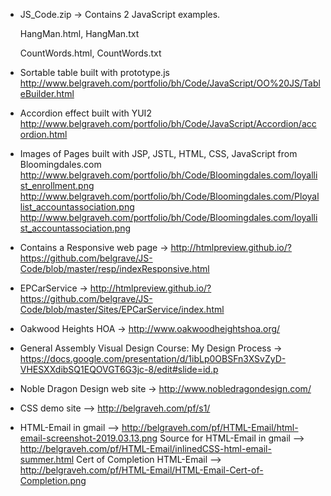 - JS_Code.zip -> Contains 2 JavaScript examples.

  HangMan.html, HangMan.txt

  CountWords.html, CountWords.txt

- Sortable table built with prototype.js
http://www.belgraveh.com/portfolio/bh/Code/JavaScript/OO%20JS/TableBuilder.html

- Accordion effect built with YUI2
http://www.belgraveh.com/portfolio/bh/Code/JavaScript/Accordion/accordion.html

- Images of Pages built with JSP, JSTL, HTML, CSS, JavaScript from Bloomingdales.com
  http://www.belgraveh.com/portfolio/bh/Code/Bloomingdales.com/loyallist_enrollment.png
  http://www.belgraveh.com/portfolio/bh/Code/Bloomingdales.com/Ployallist_accountassociation.png
  http://www.belgraveh.com/portfolio/bh/Code/Bloomingdales.com/loyallist_accountassociation.png

- Contains a Responsive web page -> http://htmlpreview.github.io/?https://github.com/belgrave/JS-Code/blob/master/resp/indexResponsive.html

- EPCarService -> http://htmlpreview.github.io/?https://github.com/belgrave/JS-Code/blob/master/Sites/EPCarService/index.html

- Oakwood Heights HOA -> http://www.oakwoodheightshoa.org/

- General Assembly Visual Design Course: My Design Process -> https://docs.google.com/presentation/d/1ibLp0OBSFn3XSvZyD-VHESXXdibSQ1EQOVGT6G3jc-8/edit#slide=id.p

- Noble Dragon Design web site -> http://www.nobledragondesign.com/

- CSS demo site --> http://belgraveh.com/pf/s1/

- HTML-Email in gmail --> http://belgraveh.com/pf/HTML-Email/html-email-screenshot-2019.03.13.png
  Source for HTML-Email in gmail --> http://belgraveh.com/pf/HTML-Email/inlinedCSS-html-email-summer.html
  Cert of Completion HTML-Email --> http://belgraveh.com/pf/HTML-Email/HTML-Email-Cert-of-Completion.png
